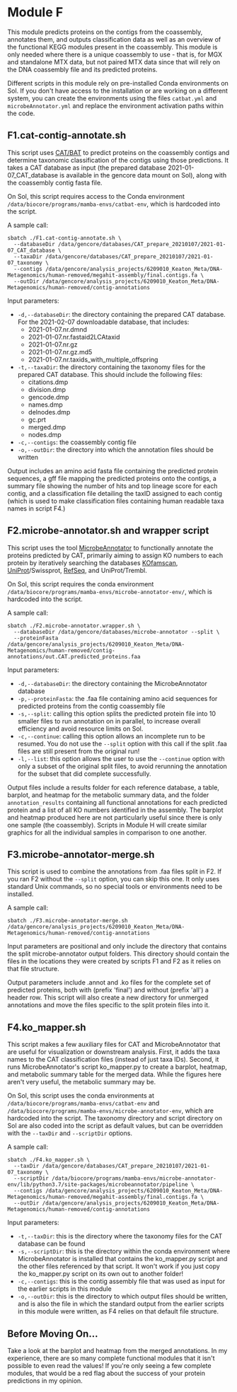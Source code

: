 # Module F
This module predicts proteins on the contigs from the coassembly, annotates them, and outputs classification data as well as an overview of the functional KEGG modules present in the coassembly. This module is only needed where there is a unique coassembly to use - that is, for MGX and standalone MTX data, but not paired MTX data since that will rely on the DNA coassembly file and its predicted proteins.

Different scripts in this module rely on pre-installed Conda environments on Sol. If you don't have access to the installation or are working on a different system, you can create the environments using the files `catbat.yml` and `microbeAnnotator.yml` and replace the environment activation paths within the code.

## F1.cat-contig-annotate.sh
This script uses [CAT/BAT](https://github.com/dutilh/CAT,"Title") to predict proteins on the coassembly contigs and determine taxonomic classification of the contigs using those predictions. It takes a CAT database as input (the prepared database 2021-01-07_CAT_database is available in the gencore data mount on Sol), along with the coassembly contig fasta file.

On Sol, this script requires access to the Conda environment `/data/biocore/programs/mamba-envs/catbat-env`, which is hardcoded into the script.

A sample call:

    sbatch ./F1.cat-contig-annotate.sh \
      --databaseDir /data/gencore/databases/CAT_prepare_20210107/2021-01-07_CAT_database \
      --taxaDir /data/gencore/databases/CAT_prepare_20210107/2021-01-07_taxonomy \
      --contigs /data/gencore/analysis_projects/6209010_Keaton_Meta/DNA-Metagenomics/human-removed/megahit-assembly/final.contigs.fa \
      --outDir /data/gencore/analysis_projects/6209010_Keaton_Meta/DNA-Metagenomics/human-removed/contig-annotations

Input parameters:
* `-d,--databaseDir`: the directory containing the prepared CAT database. For the 2021-02-07 downloadable database, that includes:
    * 2021-01-07.nr.dmnd
    * 2021-01-07.nr.fastaid2LCAtaxid
    * 2021-01-07.nr.gz
    * 2021-01-07.nr.gz.md5
    * 2021-01-07.nr.taxids_with_multiple_offspring
* `-t,--taxaDir`: the directory containing the taxonomy files for the prepared CAT database. This should include the following files:
    * citations.dmp
    * division.dmp
    * gencode.dmp
    * names.dmp
    * delnodes.dmp
    * gc.prt
    * merged.dmp
    * nodes.dmp
* `-c,--contigs`: the coassembly contig file
* `-o,--outDir`: the directory into which the annotation files should be written

Output includes an amino acid fasta file containing the predicted protein sequences, a gff file mapping the predicted proteins onto the contigs, a summary file showing the number of hits and top lineage score for each contig, and a classification file detailing the taxID assigned to each contig (which is used to  make classification files containing human readable taxa names in script F4.)

## F2.microbe-annotator.sh and wrapper script
This script uses the tool [MicrobeAnnotator](https://github.com/cruizperez/MicrobeAnnotator,"Title") to functionally annotate the proteins predicted by CAT, primarily aiming to assign KO numbers to each protein by iteratively searching the databases [KOfamscan](https://github.com/takaram/kofam_scan,"Title"), [UniProt](https://www.uniprot.org/,"Title")/Swissprot, [RefSeq](https://www.ncbi.nlm.nih.gov/refseq/,"Title"), and UniProt/Trembl.

On Sol, this script requires the conda environment `/data/biocore/programs/mamba-envs/microbe-annotator-env/`, which is hardcoded into the script.

A sample call:

    sbatch ./F2.microbe-annotator.wrapper.sh \
      --databaseDir /data/gencore/databases/microbe-annotator --split \
      --proteinFasta /data/gencore/analysis_projects/6209010_Keaton_Meta/DNA-Metagenomics/human-removed/contig-annotations/out.CAT.predicted_proteins.faa

Input parameters:
* `-d,--databaseDir`: the directory containing the MicrobeAnnotator database
* `-p,--proteinFasta`: the .faa file containing amino acid sequences for predicted proteins from the contig coassembly file
* `-s,--split`: calling this option splits the predicted protein file into 10 smaller files to run annotation on in parallel, to increase overall efficiency and avoid resource limits on Sol.
* `-c,--continue`: calling this option allows an incomplete run to be resumed. You do not use the `--split` option with this call if the split .faa files are still present from the original run!
* `-l,--list`: this option allows the user to use the `--continue` option with only a subset of the original split files, to avoid rerunning the annotation for the subset that did complete successfully.

Output files include a results folder for each reference database, a table, barplot, and heatmap for the metabolic summary data, and the folder `annotation_results` containing all functional annotations for each predicted protein and a list of all KO numbers identified in the assembly. The barplot and heatmap produced here are not particularly useful since there is only one sample (the coassembly). Scripts in Module H will create similar graphics for all the individual samples in comparison to one another.

## F3.microbe-annotator-merge.sh
This script is used to combine the annotations from .faa files split in F2. If you ran F2 without the `--split` option, you can skip this one. It only uses standard Unix commands, so no special tools or environments need to be installed.

A sample call:

    sbatch ./F3.microbe-annotator-merge.sh /data/gencore/analysis_projects/6209010_Keaton_Meta/DNA-Metagenomics/human-removed/contig-annotations

Input parameters are positional and only include the directory that contains the split microbe-annotator output folders. This directory should contain the files in the locations they were created by scripts F1 and F2 as it relies on that file structure.

Output parameters include .annot and .ko files for the complete set of predicted proteins, both with (prefix 'final') and without (prefix 'all') a header row. This script will also create a new directory for unmerged annotations and move the files specific to the split protein files into it.

## F4.ko_mapper.sh
This script makes a few auxiliary files for CAT and MicrobeAnnotator that are useful for visualization or downstream analysis. First, it adds the taxa names to the CAT classification files (instead of just taxa IDs). Second, it runs MicrobeAnnotator's script ko_mapper.py to create a barplot, heatmap, and metabolic summary table for the merged data. While the figures here aren't very useful, the metabolic summary may be.

On Sol, this script uses the conda environments at `/data/biocore/programs/mamba-envs/catbat-env` and `/data/biocore/programs/mamba-envs/microbe-annotator-env`, which are hardcoded into the script. The taxonomy directory and script directory on Sol are also coded into the script as default values, but can be overridden with the `--taxDir` and `--scriptDir` options.

A sample call:

    sbatch ./F4.ko_mapper.sh \
      --taxDir /data/gencore/databases/CAT_prepare_20210107/2021-01-07_taxonomy \
      --scriptDir /data/biocore/programs/mamba-envs/microbe-annotator-env/lib/python3.7/site-packages/microbeannotator/pipeline \
      --contigs /data/gencore/analysis_projects/6209010_Keaton_Meta/DNA-Metagenomics/human-removed/megahit-assembly/final.contigs.fa \
      --outDir /data/gencore/analysis_projects/6209010_Keaton_Meta/DNA-Metagenomics/human-removed/contig-annotations

Input parameters:
* `-t,--taxDir`: this is the directory where the taxonomy files for the CAT database can be found
* `-s,--scriptDir`: this is the directory within the conda environment where MicrobeAnnotator is installed that contains the ko_mapper.py script and the other files referenced by that script. It won't work if you just copy the ko_mapper.py script on its own out to another folder!
* `-c,--contigs`: this is the contig assembly file that was used as input for the earlier scripts in this module
* `-o,--outDir`: this is the directory to which output files should be written, and is also the file in which the standard output from the earlier scripts in this module were written, as F4 relies on that default file structure.

## Before Moving On...
Take a look at the barplot and heatmap from the merged annotations. In my experience, there are so many complete functional modules that it isn't possible to even read the values! If you're only seeing a few complete modules, that would be a red flag about the success of your protein predictions in my opinion.
